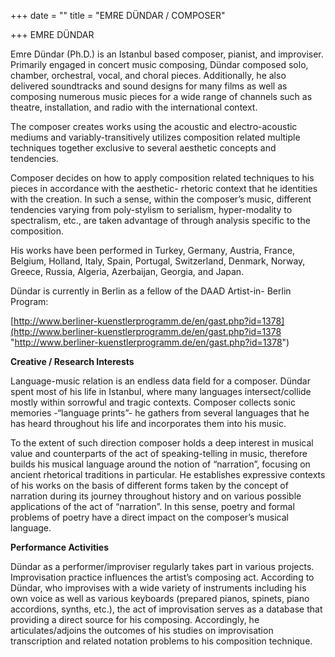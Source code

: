 +++
date = ""
title = "EMRE DÜNDAR / COMPOSER"

+++
EMRE DÜNDAR

Emre Dündar (Ph.D.) is an Istanbul based composer, pianist, and improviser. Primarily engaged in concert music composing, Dündar composed solo, chamber, orchestral, vocal, and choral pieces. Additionally, he also delivered soundtracks and sound designs for many films as well as composing numerous music pieces for a wide range of channels such as theatre, installation, and radio with the international context.

The composer creates works using the acoustic and electro-acoustic mediums and variably-transitively utilizes composition related multiple techniques together exclusive to several aesthetic concepts and tendencies.

Composer decides on how to apply composition related techniques to his pieces in accordance with the aesthetic- rhetoric context that he identities with the creation. In such a sense, within the composer’s music, different tendencies varying from poly-stylism to serialism, hyper-modality to spectralism, etc., are taken advantage of through analysis specific to the composition.

His works have been performed in Turkey, Germany, Austria, France, Belgium, Holland, Italy, Spain, Portugal, Switzerland, Denmark, Norway, Greece, Russia, Algeria, Azerbaijan, Georgia, and Japan.

Dündar is currently in Berlin as a fellow of the DAAD Artist-in- Berlin Program:

[http://www.berliner-kuenstlerprogramm.de/en/gast.php?id=1378](http://www.berliner-kuenstlerprogramm.de/en/gast.php?id=1378 "http://www.berliner-kuenstlerprogramm.de/en/gast.php?id=1378")

**Creative / Research Interests**

Language-music relation is an endless data field for a composer. Dündar spent most of his life in Istanbul, where many languages intersect/collide mostly within sorrowful and tragic contexts. Composer collects sonic memories -“language prints”- he gathers from several languages that he has heard throughout his life and incorporates them into his music.

To the extent of such direction composer holds a deep interest in musical value and counterparts of the act of speaking-telling in music, therefore builds his musical language around the notion of “narration”, focusing on ancient rhetorical traditions in particular. He establishes expressive contexts of his works on the basis of different forms taken by the concept of narration during its journey throughout history and on various possible applications of the act of “narration”. In this sense, poetry and formal problems of poetry have a direct impact on the composer’s musical language.

**Performance Activities**

Dündar as a performer/improviser regularly takes part in various projects. Improvisation practice influences the artist’s composing act. According to Dündar, who improvises with a wide variety of instruments including his own voice as well as various keyboards (prepared pianos, spinets, piano accordions, synths, etc.), the act of improvisation serves as a database that providing a direct source for his composing. Accordingly, he articulates/adjoins the outcomes of his studies on improvisation transcription and related notation problems to his composition technique.